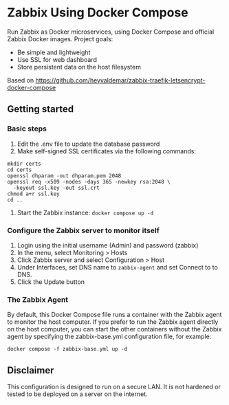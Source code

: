 # Zabbix Using Docker Compose

Run Zabbix as Docker microservices, using Docker Compose and official Zabbix Docker images.
Project goals:

- Be simple and lightweight
- Use SSL for web dashboard
- Store persistent data on the host filesystem

Based on https://github.com/heyvaldemar/zabbix-traefik-letsencrypt-docker-compose


## Getting started

### Basic steps
1. Edit the .env file to update the database password
1. Make self-signed SSL certificates via the following commands:

```
mkdir certs
cd certs
openssl dhparam -out dhparam.pem 2048
openssl req -x509 -nodes -days 365 -newkey rsa:2048 \
  -keyout ssl.key -out ssl.crt
chmod a+r ssl.key
cd ..
```
1. Start the Zabbix instance: `docker compose up -d`

### Configure the Zabbix server to monitor itself

1. Login using the initial username (Admin) and password (zabbix)
1. In the menu, select Monitoring > Hosts
1. Click Zabbix server and select Configuration > Host
1. Under Interfaces, set DNS name to `zabbix-agent` and set Connect to to DNS.
1. Click the Update button

### The Zabbix Agent

By default, this Docker Compose file runs a container with the Zabbix
agent to monitor the host computer. If you prefer to run the Zabbix
agent directly on the host computer, you can start the other containers
without the Zabbix agent by specifying the zabbix-base.yml configuration
file, for example:

```
docker compose -f zabbix-base.yml up -d
```


## Disclaimer

This configuration is designed to run on a secure LAN. It is not hardened or tested
to be deployed on a server on the internet.
